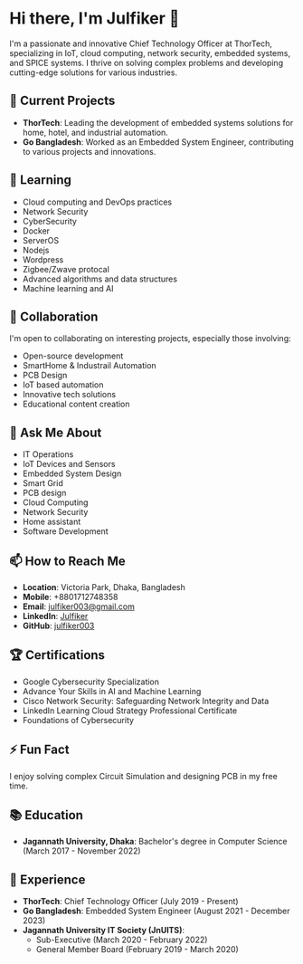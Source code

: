 # Hi there, I'm Julfiker 👋

I'm a passionate and innovative Chief Technology Officer at ThorTech, specializing in IoT, cloud computing, network security, embedded systems, and SPICE systems. I thrive on solving complex problems and developing cutting-edge solutions for various industries.

## 🔭 Current Projects
- **ThorTech**: Leading the development of embedded systems solutions for home, hotel, and industrial automation.
- **Go Bangladesh**: Worked as an Embedded System Engineer, contributing to various projects and innovations.

## 🌱 Learning
- Cloud computing and DevOps practices
- Network Security
- CyberSecurity
- Docker
- ServerOS
- Nodejs
- Wordpress
- Zigbee/Zwave protocal
- Advanced algorithms and data structures
- Machine learning and AI

## 👯 Collaboration
I'm open to collaborating on interesting projects, especially those involving:
- Open-source development
- SmartHome & Industrail Automation
- PCB Design
- IoT based automation
- Innovative tech solutions
- Educational content creation

## 💬 Ask Me About
- IT Operations
- IoT Devices and Sensors
- Embedded System Design
- Smart Grid
- PCB design
- Cloud Computing
- Network Security
- Home assistant 
- Software Development

## 📫 How to Reach Me
- **Location**: Victoria Park, Dhaka, Bangladesh
- **Mobile**: +8801712748358
- **Email**: julfiker003@gmail.com
- **LinkedIn**: [Julfiker](https://www.linkedin.com/in/julfiker003)
- **GitHub**: [julfiker003](https://github.com/julfiker003)

## 🏆 Certifications
- Google Cybersecurity Specialization
- Advance Your Skills in AI and Machine Learning
- Cisco Network Security: Safeguarding Network Integrity and Data
- LinkedIn Learning Cloud Strategy Professional Certificate
- Foundations of Cybersecurity


## ⚡ Fun Fact
I enjoy solving complex Circuit Simulation and designing PCB in my free time.

## 📚 Education
- **Jagannath University, Dhaka**: Bachelor's degree in Computer Science (March 2017 - November 2022)

## 💼 Experience
- **ThorTech**: Chief Technology Officer (July 2019 - Present)
- **Go Bangladesh**: Embedded System Engineer (August 2021 - December 2023)
- **Jagannath University IT Society (JnUITS)**:
  - Sub-Executive (March 2020 - February 2022)
  - General Member Board (February 2019 - March 2020)
